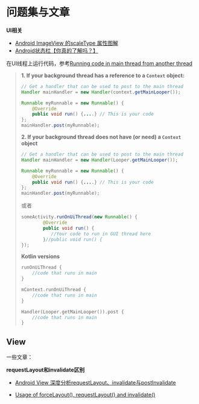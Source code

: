 # 问题集与文章

**UI相关**

+ [Android ImageView 的scaleType 属性图解](https://www.jianshu.com/p/32e335d5b842)
+ [Android状态栏【你真的了解吗？】](https://www.jianshu.com/p/1f2ce8209f24)



在UI线程上运行代码，参考[Running code in main thread from another thread](https://stackoverflow.com/questions/11123621/running-code-in-main-thread-from-another-thread)

> **1. If your background thread has a reference to a `Context` object:**
>
> ```java
> // Get a handler that can be used to post to the main thread
> Handler mainHandler = new Handler(context.getMainLooper());
> 
> Runnable myRunnable = new Runnable() {
>     @Override 
>     public void run() {....} // This is your code
> };
> mainHandler.post(myRunnable);
> ```
>
> **2. If your background thread does not have (or need) a `Context` object**
>
> ```java
> // Get a handler that can be used to post to the main thread
> Handler mainHandler = new Handler(Looper.getMainLooper());
> 
> Runnable myRunnable = new Runnable() {
>     @Override 
>     public void run() {....} // This is your code
> };
> mainHandler.post(myRunnable);
> ```
>
> 或者
>
> ```java
> someActivity.runOnUiThread(new Runnable() {
>         @Override
>         public void run() {
>            //Your code to run in GUI thread here
>         }//public void run() {
> });
> ```
>
> **Kotlin versions**
>
> ```kotlin
> runOnUiThread {
>     //code that runs in main
> }
> 
> mContext.runOnUiThread {
>     //code that runs in main
> }
> 
> Handler(Looper.getMainLooper()).post {  
>     //code that runs in main
> }
> ```



## View

一些文章：

**requestLayout和invalidate区别**

+ [Android View 深度分析requestLayout、invalidate与postInvalidate](https://blog.csdn.net/a553181867/article/details/51583060)

+ [Usage of forceLayout(), requestLayout() and invalidate()](https://stackoverflow.com/questions/13856180/usage-of-forcelayout-requestlayout-and-invalidate)







































